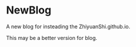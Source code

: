 # NewBlog
A new blog for insteading the ZhiyuanShi.github.io.

This may be a better version for blog.
